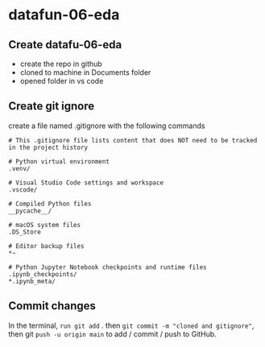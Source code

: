 # datafun-06-eda

## Create datafu-06-eda 
- create the repo in github 
- cloned to machine in Documents folder
- opened folder in vs code

## Create git ignore 
create a file named .gitignore with the following commands 
```
# This .gitignore file lists content that does NOT need to be tracked in the project history

# Python virtual environment
.venv/

# Visual Studio Code settings and workspace
.vscode/

# Compiled Python files
__pycache__/

# macOS system files
.DS_Store

# Editor backup files
*~

# Python Jupyter Notebook checkpoints and runtime files
.ipynb_checkpoints/
*.ipynb_meta/
```

## Commit changes 

In the terminal, ``` run git add ``` . then ```git commit -m "cloned and gitignore"```, then git ```push -u origin main``` to add / commit / push to GitHub.



